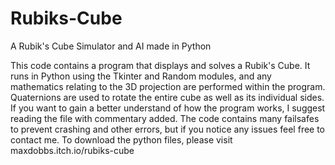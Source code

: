 # Rubiks-Cube
A Rubik's Cube Simulator and AI made in Python

This code contains a program that displays and solves a Rubik's Cube. It runs in Python using the Tkinter and Random modules, and any mathematics relating to the 3D projection are performed within the program. Quaternions are used to rotate the entire cube as well as its individual sides. If you want to gain a better understand of how the program works, I suggest reading the file with commentary added. The code contains many failsafes to prevent crashing and other errors, but if you notice any issues feel free to contact me. To download the python files, please visit maxdobbs.itch.io/rubiks-cube
